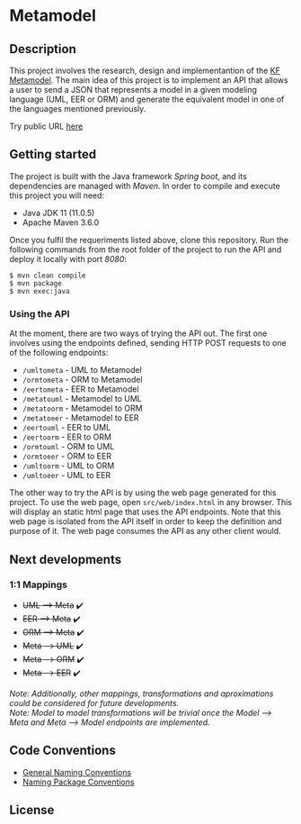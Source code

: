 # Metamodel

## Description
This project involves the research, design and implementantion of the [KF Metamodel](https://www.sciencedirect.com/science/article/abs/pii/S0169023X1500049X). The main idea of this project is to implement an API that allows a user to send a JSON that represents a model in a given modeling language (UML, EER or ORM) and generate the equivalent model in one of the languages mentioned previously.

Try public URL [here](http://crowd.fi.uncoma.edu.ar/crowd2-metamodel/metamodelapi/src/web/index.html)

## Getting started
The project is built with the Java framework *Spring boot*, and its dependencies are managed with *Maven*. In order to compile and execute this project you will need:
- Java JDK 11 (11.0.5)
- Apache Maven 3.6.0

Once you fulfil the requeriments listed above, clone this repository. Run the following commands from the root folder of the project to run the API and deploy it locally with port *8080*:
```
$ mvn clean compile
$ mvn package
$ mvn exec:java
```

### Using the API
At the moment, there are two ways of trying the API out. The first one involves using the endpoints defined, sending HTTP POST requests to one of the following endpoints:    
- `/umltometa`  - UML to Metamodel   
- `/ormtometa` - ORM to Metamodel  
- `/eertometa` - EER to Metamodel    
- `/metatouml` - Metamodel to UML  
- `/metatoorm` - Metamodel to ORM  
- `/metatoeer` - Metamodel to EER   
- `/eertouml` - EER to UML  
- `/eertoorm` - EER to ORM  
- `/ormtouml` - ORM to UML  
- `/ormtoeer` - ORM to EER  
- `/umltoorm` - UML to ORM  
- `/umltoeer` - UML to EER  

The other way to try the API is by using the web page generated for this project. To use the web page, open `src/web/index.html` in any browser. This will display an static html page that uses the API endpoints. Note that this web page is isolated from the API itself in order to keep the definition and purpose of it. The web page consumes the API as any other client would.

## Next developments
### 1:1 Mappings
- ~~UML ⟶ Meta~~ ✔️
- ~~EER ⟶ Meta~~ ✔️
- ~~ORM ⟶ Meta~~ ✔️
- ~~Meta ⟶ UML~~ ✔️
- ~~Meta ⟶ ORM~~ ✔️
- ~~Meta ⟶ EER~~ ✔️  

*Note: Additionally, other mappings, transformations and aproximations could be considered for future developments.*  
*Note: Model to model transformations will be trivial once the Model ⟶ Meta and Meta ⟶ Model endpoints are implemented.*
## Code Conventions
- [General Naming Conventions](https://www.oracle.com/technetwork/java/codeconventions-135099.html)
- [Naming Package Conventions](https://docs.oracle.com/javase/tutorial/java/package/namingpkgs.html)

## License